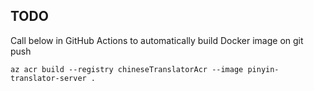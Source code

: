 ## TODO

Call below in GitHub Actions to automatically build Docker image on git push

```console
az acr build --registry chineseTranslatorAcr --image pinyin-translator-server .
```
